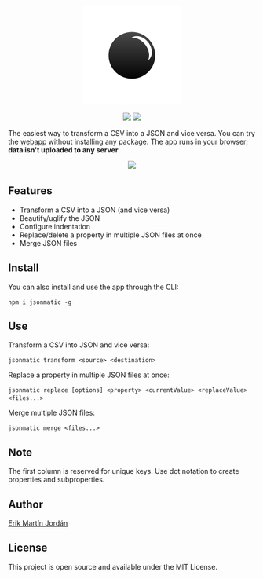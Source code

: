 <p align = "center"> 
    <img src = "https://raw.githubusercontent.com/erikmartinjordan/jsonmatic/9efc86d10687689573b13915e7b30aaea243f6f4/src/Assets/Logo.svg" width = "200"/>
</p>
<p align = "center"> 
    <img src = "https://img.shields.io/github/license/erikmartinjordan/jsonmatic"/>
    <img src = "https://img.shields.io/github/workflow/status/erikmartinjordan/jsonmatic/deployToFirebase">
</p>

The easiest way to transform a CSV into a JSON and vice versa. You can try the [webapp](https://jsonmatic-pro.web.app/) without installing any package. The app runs in your browser; **data isn't uploaded to any server**.

<p align = "center">
    <img src = "https://github.com/erikmartinjordan/Screenshots/blob/master/May-12-2021%2013-05-23.gif?raw=true"/>
</p>

## Features

* Transform a CSV into a JSON (and vice versa)
* Beautify/uglify the JSON
* Configure indentation
* Replace/delete a property in multiple JSON files at once
* Merge JSON files

## Install

You can also install and use the app through the CLI:

```
npm i jsonmatic -g
```

## Use

Transform a CSV into JSON and vice versa:

```
jsonmatic transform <source> <destination>
```

Replace a property in multiple JSON files at once:

```
jsonmatic replace [options] <property> <currentValue> <replaceValue> <files...>
```

Merge multiple JSON files:

```
jsonmatic merge <files...>
```

## Note

The first column is reserved for unique keys. Use dot notation to create properties and subproperties.

## Author

[Erik Martín Jordán](https://erikmartinjordan.com)

## License

This project is open source and available under the MIT License.
